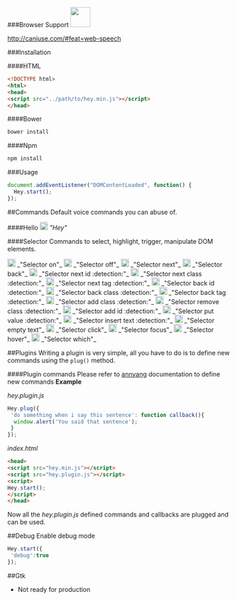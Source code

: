 ###Browser Support
<img src="https://upload.wikimedia.org/wikipedia/commons/thumb/e/e2/Google_Chrome_icon_(2011).svg/1024px-Google_Chrome_icon_(2011).svg.png" width="45"/>

http://caniuse.com/#feat=web-speech

###Installation

####HTML
```html
<!DOCTYPE html>
<html>
<head>
<script src="../path/to/hey.min.js"></script>
</head>
```
####Bower
```bash
bower install
```

####Npm
```bash
npm install
```

###Usage
```javascript
document.addEventListener("DOMContentLoaded", function() {
  Hey.start();
});
```
##Commands
Default voice commands you can abuse of.

####Hello
<img src="http://i.imgur.com/2JA16e5.png" width="18"/> 
_"Hey"_

####Selector
Commands to select, highlight, trigger, manipulate DOM elements.

<img src="http://i.imgur.com/2JA16e5.png" width="18"/> 
_"Selector on"_

<img src="http://i.imgur.com/2JA16e5.png" width="18"/> 
_"Selector off"_

<img src="http://i.imgur.com/2JA16e5.png" width="18"/> 
_"Selector next"_

<img src="http://i.imgur.com/2JA16e5.png" width="18"/> 
_"Selector back"_

<img src="http://i.imgur.com/2JA16e5.png" width="18"/> 
_"Selector next id :detection:"_

<img src="http://i.imgur.com/2JA16e5.png" width="18"/> 
_"Selector next class :detection:"_

<img src="http://i.imgur.com/2JA16e5.png" width="18"/> 
_"Selector next tag :detection:"_

<img src="http://i.imgur.com/2JA16e5.png" width="18"/> 
_"Selector back id :detection:"_

<img src="http://i.imgur.com/2JA16e5.png" width="18"/> 
_"Selector back class :detection:"_

<img src="http://i.imgur.com/2JA16e5.png" width="18"/> 
_"Selector back tag :detection:"_

<img src="http://i.imgur.com/2JA16e5.png" width="18"/> 
_"Selector add class :detection:"_

<img src="http://i.imgur.com/2JA16e5.png" width="18"/> 
_"Selector remove class :detection:"_

<img src="http://i.imgur.com/2JA16e5.png" width="18"/> 
_"Selector add id :detection:"_

<img src="http://i.imgur.com/2JA16e5.png" width="18"/> 
_"Selector put value :detection:"_

<img src="http://i.imgur.com/2JA16e5.png" width="18"/> 
_"Selector insert text :detection:"_

<img src="http://i.imgur.com/2JA16e5.png" width="18"/> 
_"Selector empty text"_

<img src="http://i.imgur.com/2JA16e5.png" width="18"/> 
_"Selector click"_

<img src="http://i.imgur.com/2JA16e5.png" width="18"/> 
_"Selector focus"_

<img src="http://i.imgur.com/2JA16e5.png" width="18"/> 
_"Selector hover"_

<img src="http://i.imgur.com/2JA16e5.png" width="18"/> 
_"Selector which"_

##Plugins
Writing a plugin is very simple, all you have to do is to define new commands using the ```plug()``` method.

####Plugin commands
Please refer to [annyang](https://github.com/TalAter/annyang/blob/master/docs/README.md#commands-object) documentation to define new commands
**Example**

_hey.plugin.js_
```javascript
Hey.plug({
 'do something when i say this sentence': function callback(){
  window.alert('You said that sentence');
 } 
});
```
_index.html_
```html
<head>
<script src="hey.min.js"></script>
<script src="hey.plugin.js"></script>
<script>
Hey.start();
</script>
</head>
```
Now all the _hey.plugin.js_ defined commands and callbacks are plugged and can be used.

##Debug
Enable debug mode
```javascript
Hey.start({
 'debug':true
});
```
##Gtk
- Not ready for production
